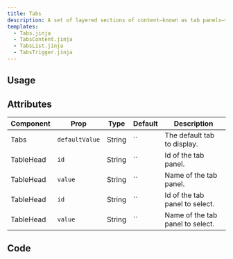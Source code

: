 ```yaml
---
title: Tabs
description: A set of layered sections of content—known as tab panels—that are displayed one at a time.
templates:
  - Tabs.jinja
  - TabsContent.jinja
  - TabsList.jinja
  - TabsTrigger.jinja
---
```



<TabPreview component="Tabs" template="examples/tabs.html"/>


<Prose>

## Usage

</Prose>

<IncludeFile dir="docs/templates" file_name="examples/tabs.html"/>

<Prose>

## Attributes

| Component | Prop           | Type   | Default | Description                      |
|-----------|----------------|--------|---------|----------------------------------|
| Tabs      | `defaultValue` | String | ``      | The default tab to display.      |
| TableHead | `id`           | String | ``      | Id of the tab panel.             |
| TableHead | `value`        | String | ``      | Name of the tab panel.           |
| TableHead | `id`           | String | ``      | Id of the tab panel to select.   |
| TableHead | `value`        | String | ``      | Name of the tab panel to select. |

## Code

</Prose>

<IncludeComponents dir="tabs" :components="{{ metadata.templates }}" />

